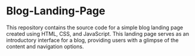 # Blog-Landing-Page
This repository contains the source code for a simple blog landing page created using HTML, CSS, and JavaScript. This landing page serves as an introductory interface for a blog, providing users with a glimpse of the content and navigation options.
